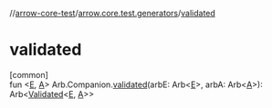 //[arrow-core-test](../../index.md)/[arrow.core.test.generators](index.md)/[validated](validated.md)

# validated

[common]\
fun &lt;[E](validated.md), [A](validated.md)&gt; Arb.Companion.[validated](validated.md)(arbE: Arb&lt;[E](validated.md)&gt;, arbA: Arb&lt;[A](validated.md)&gt;): Arb&lt;[Validated](../../../arrow-core/arrow-core/arrow.core/-validated/index.md)&lt;[E](validated.md), [A](validated.md)&gt;&gt;

